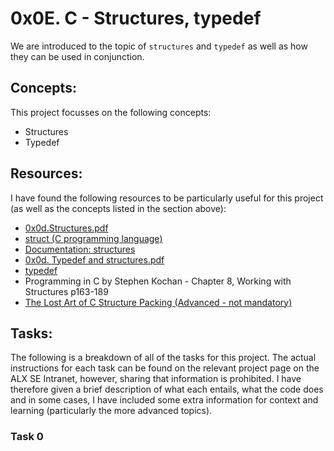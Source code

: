 # 0x0E. C - Structures, typedef

We are introduced to the topic of `structures` and `typedef` as well as how they can be used in conjunction.

## Concepts:

This project focusses on the following concepts:

 - Structures
 - Typedef

## Resources:

I have found the following resources to be particularly useful for this project (as well as the concepts listed in the section above):

 - [0x0d.Structures.pdf](https://s3.amazonaws.com/alx-intranet.hbtn.io/uploads/misc/2021/1/6eb80c79c99f6125450a0dc11b300d46238d1a5a.pdf?X-Amz-Algorithm=AWS4-HMAC-SHA256&X-Amz-Credential=AKIARDDGGGOUSBVO6H7D%2F20230320%2Fus-east-1%2Fs3%2Faws4_request&X-Amz-Date=20230320T124022Z&X-Amz-Expires=86400&X-Amz-SignedHeaders=host&X-Amz-Signature=415dd99b6680b5dfb38a3d50a24202237a00529d1c6dc6a926ea35f7305ce506)
 - [struct (C programming language)](https://en.wikipedia.org/wiki/Struct_(C_programming_language))
 - [Documentation: structures](https://github.com/holbertonschool/Betty/wiki/Documentation:-Data-structures)
 - [0x0d. Typedef and structures.pdf](https://s3.amazonaws.com/alx-intranet.hbtn.io/uploads/misc/2021/1/c8ff3e6f7202be7fa489a584e41d005504a07c23.pdf?X-Amz-Algorithm=AWS4-HMAC-SHA256&X-Amz-Credential=AKIARDDGGGOUSBVO6H7D%2F20230320%2Fus-east-1%2Fs3%2Faws4_request&X-Amz-Date=20230320T124025Z&X-Amz-Expires=86400&X-Amz-SignedHeaders=host&X-Amz-Signature=a7c62fb45e3bdeed652e7656413fe25148d673ea7485f0c1b3a37b0cea0d8dad)
 - [typedef](https://publications.gbdirect.co.uk//c_book/chapter8/typedef.html)
 - Programming in C by Stephen Kochan - Chapter 8, Working with Structures p163-189
 - [The Lost Art of C Structure Packing (Advanced - not mandatory)](http://www.catb.org/esr/structure-packing/)

## Tasks:

The following is a breakdown of all of the tasks for this project. The actual instructions for each task can be found on the relevant project page on the ALX SE Intranet, however, sharing that information is prohibited. I have therefore given a brief description of what each entails, what the code does and in some cases, I have included some extra information for context and learning (particularly the more advanced topics).

### Task 0